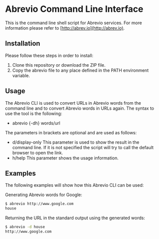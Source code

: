 # Abrevio Command Line Interface
This is the command line shell script for Abrevio services.
For more information please refer to [http://abrev.io](http://abrev.io).


## Installation ##
Please follow these steps in order to install:

1. Clone this repository or download the ZIP file.
2. Copy the abrevio file to any place defined in the PATH environment variable.

## Usage ##
The Abrevio CLI is used to convert URLs in Abrevio words from the command line and to convert Abrevio words in URLs again.
The syntax to use the tool is the following:

- abrevio {-dh} words/url

The parameters in brackets are optional and are used as follows:

- d/display-only This parameter is used to show the result in the command line. If it is not specified the script will try to call the default browser to open the link. 
- h/help This parameter shows the usage information.

## Examples ##
The following examples will show how this Abrevio CLI can be used:

Generating Abrevio words for Google:
```sh
$ abrevio http://www.google.com
house
```

Returning the URL in the standard output using the generated words:
```sh
$ abrevio -d house
http://www.google.com
```
